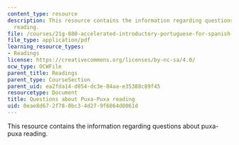 ```yaml
---
content_type: resource
description: This resource contains the information regarding questions about puxa-puxa
  reading.
file: /courses/21g-880-accelerated-introductory-portuguese-for-spanish-speakers-fall-2013/0eae8d672f780bc34d279f6864d0061d_MIT21G_880F13_readquest3.pdf
file_type: application/pdf
learning_resource_types:
- Readings
license: https://creativecommons.org/licenses/by-nc-sa/4.0/
ocw_type: OCWFile
parent_title: Readings
parent_type: CourseSection
parent_uid: ea2fda14-d854-dc3e-84aa-e35388c89f45
resourcetype: Document
title: Questions about Puxa-Puxa reading
uid: 0eae8d67-2f78-0bc3-4d27-9f6864d0061d
---
```

This resource contains the information regarding questions about puxa-puxa reading.